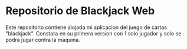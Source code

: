# Repositorio de Blackjack Web

Este repositorio contiene alojada mi aplicacion del juego de cartas "blackjack". Constara en su primera version con 1 solo jugador y solo se podra jugar contra la maquina.